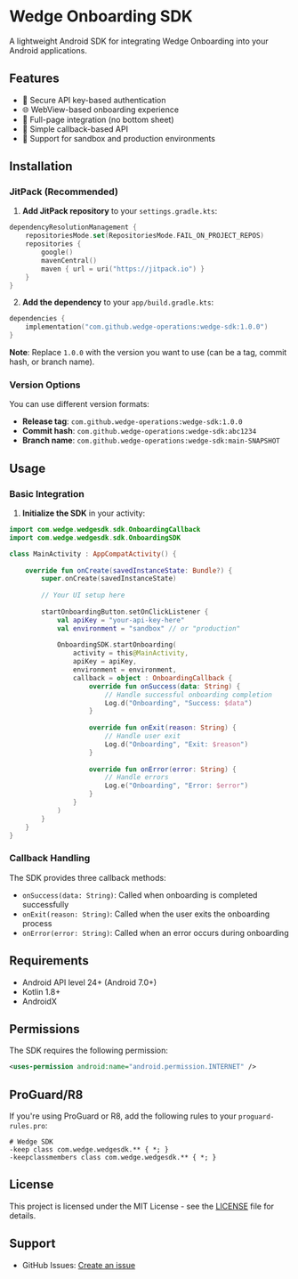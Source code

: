 # Wedge Onboarding SDK

A lightweight Android SDK for integrating Wedge Onboarding into your Android applications.

## Features

- 🔐 Secure API key-based authentication
- 🌐 WebView-based onboarding experience
- 📱 Full-page integration (no bottom sheet)
- 🎯 Simple callback-based API
- 🔄 Support for sandbox and production environments

## Installation

### JitPack (Recommended)

1. **Add JitPack repository** to your `settings.gradle.kts`:

```kotlin
dependencyResolutionManagement {
    repositoriesMode.set(RepositoriesMode.FAIL_ON_PROJECT_REPOS)
    repositories {
        google()
        mavenCentral()
        maven { url = uri("https://jitpack.io") }
    }
}
```

2. **Add the dependency** to your `app/build.gradle.kts`:

```kotlin
dependencies {
    implementation("com.github.wedge-operations:wedge-sdk:1.0.0")
}
```

**Note**: Replace `1.0.0` with the version you want to use (can be a tag, commit hash, or branch name).

### Version Options

You can use different version formats:

- **Release tag**: `com.github.wedge-operations:wedge-sdk:1.0.0`
- **Commit hash**: `com.github.wedge-operations:wedge-sdk:abc1234`
- **Branch name**: `com.github.wedge-operations:wedge-sdk:main-SNAPSHOT`

## Usage

### Basic Integration

1. **Initialize the SDK** in your activity:

```kotlin
import com.wedge.wedgesdk.sdk.OnboardingCallback
import com.wedge.wedgesdk.sdk.OnboardingSDK

class MainActivity : AppCompatActivity() {
    
    override fun onCreate(savedInstanceState: Bundle?) {
        super.onCreate(savedInstanceState)
        
        // Your UI setup here
        
        startOnboardingButton.setOnClickListener {
            val apiKey = "your-api-key-here"
            val environment = "sandbox" // or "production"
            
            OnboardingSDK.startOnboarding(
                activity = this@MainActivity,
                apiKey = apiKey,
                environment = environment,
                callback = object : OnboardingCallback {
                    override fun onSuccess(data: String) {
                        // Handle successful onboarding completion
                        Log.d("Onboarding", "Success: $data")
                    }
                    
                    override fun onExit(reason: String) {
                        // Handle user exit
                        Log.d("Onboarding", "Exit: $reason")
                    }
                    
                    override fun onError(error: String) {
                        // Handle errors
                        Log.e("Onboarding", "Error: $error")
                    }
                }
            )
        }
    }
}
```

### Callback Handling

The SDK provides three callback methods:

- `onSuccess(data: String)`: Called when onboarding is completed successfully
- `onExit(reason: String)`: Called when the user exits the onboarding process
- `onError(error: String)`: Called when an error occurs during onboarding

## Requirements

- Android API level 24+ (Android 7.0+)
- Kotlin 1.8+
- AndroidX

## Permissions

The SDK requires the following permission:

```xml
<uses-permission android:name="android.permission.INTERNET" />
```

## ProGuard/R8

If you're using ProGuard or R8, add the following rules to your `proguard-rules.pro`:

```proguard
# Wedge SDK
-keep class com.wedge.wedgesdk.** { *; }
-keepclassmembers class com.wedge.wedgesdk.** { *; }
```

## License

This project is licensed under the MIT License - see the [LICENSE](LICENSE) file for details.

## Support

- GitHub Issues: [Create an issue](https://github.com/wedge-operations/wedge-pay-kotlin/issues)